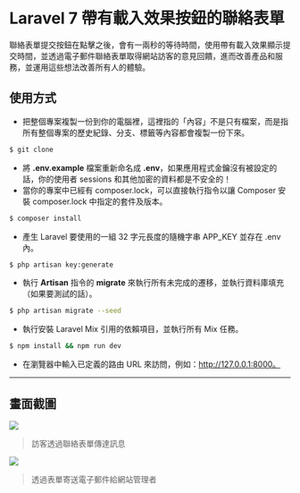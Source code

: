 # Laravel 7 帶有載入效果按鈕的聯絡表單

聯絡表單提交按鈕在點擊之後，會有一兩秒的等待時間，使用帶有載入效果顯示提交時間，並透過電子郵件聯絡表單取得網站訪客的意見回饋，進而改善產品和服務，並運用這些想法改善所有人的體驗。

## 使用方式
- 把整個專案複製一份到你的電腦裡，這裡指的「內容」不是只有檔案，而是指所有整個專案的歷史紀錄、分支、標籤等內容都會複製一份下來。
```sh
$ git clone
```
- 將 __.env.example__ 檔案重新命名成 __.env__，如果應用程式金鑰沒有被設定的話，你的使用者 sessions 和其他加密的資料都是不安全的！
- 當你的專案中已經有 composer.lock，可以直接執行指令以讓 Composer 安裝 composer.lock 中指定的套件及版本。
```sh
$ composer install
```
- 產生 Laravel 要使用的一組 32 字元長度的隨機字串 APP_KEY 並存在 .env 內。
```sh
$ php artisan key:generate
```
- 執行 __Artisan__ 指令的 __migrate__ 來執行所有未完成的遷移，並執行資料庫填充（如果要測試的話）。
```sh
$ php artisan migrate --seed
```
- 執行安裝 Laravel Mix 引用的依賴項目，並執行所有 Mix 任務。
```sh
$ npm install && npm run dev
```
- 在瀏覽器中輸入已定義的路由 URL 來訪問，例如：http://127.0.0.1:8000。

----

## 畫面截圖
![](https://i.imgur.com/gViuesU.gif)
> 訪客透過聯絡表單傳達訊息

![](https://i.imgur.com/fhNx7m5.png)
> 透過表單寄送電子郵件給網站管理者